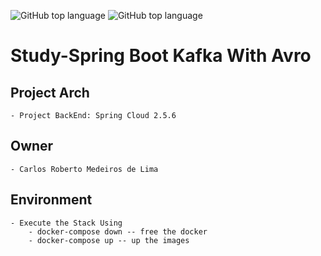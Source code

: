 ![GitHub top language](https://img.shields.io/badge/SPRING%20BOOT-2.5.6-brightgreen)
![GitHub top language](https://img.shields.io/badge/APP%20RELEASE-1.0.0-blue)
# Study-Spring Boot Kafka With Avro

## Project Arch
	- Project BackEnd: Spring Cloud 2.5.6
	
## Owner
	- Carlos Roberto Medeiros de Lima
	
## Environment
	- Execute the Stack Using 
		- docker-compose down -- free the docker
		- docker-compose up -- up the images

